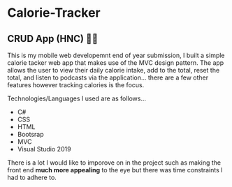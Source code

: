 # Calorie-Tracker

<h2> CRUD App (HNC) 👨‍💻</h2>

This is my mobile web developemnt end of year submission, I built a simple calorie tacker web app that makes use of the MVC design pattern. The app allows the user to view their daily calorie intake, add to the total, reset the total, and listen to podcasts via the application... there are a few other features however tracking calories is the focus.

Technologies/Languages I used are as follows...
* C#
* CSS
* HTML
* Bootsrap
* MVC
* Visual Studio 2019
 
There is a lot I would like to imporove on in the project such as making the front end **much more appealing** to the eye but there was time constraints I had to adhere to.
